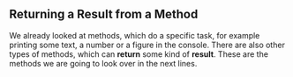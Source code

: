 ## Returning a Result from a Method

We already looked at methods, which do a specific task, for example printing some text, a number or a figure in the console. There are also other types of methods, which can **return** some kind of **result**. These are the methods we are going to look over in the next lines.